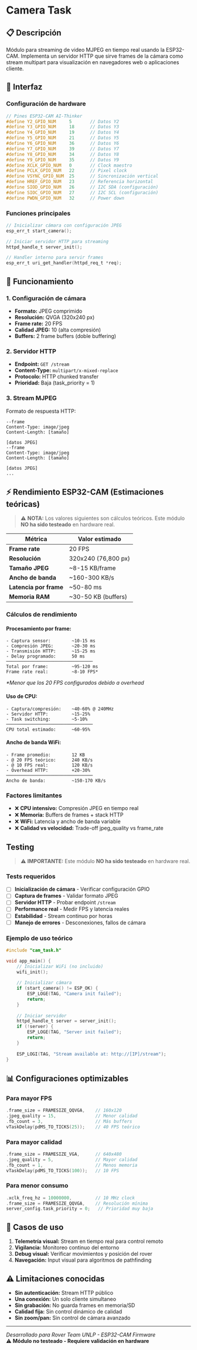 # Camera Task

## 📋 Descripción

Módulo para streaming de video MJPEG en tiempo real usando la ESP32-CAM. Implementa un servidor HTTP que sirve frames de la cámara como stream multipart para visualización en navegadores web o aplicaciones cliente.

## 🔧 Interfaz

### Configuración de hardware

```c
// Pines ESP32-CAM AI-Thinker
#define Y2_GPIO_NUM     5       // Datos Y2
#define Y3_GPIO_NUM     18      // Datos Y3
#define Y4_GPIO_NUM     19      // Datos Y4
#define Y5_GPIO_NUM     21      // Datos Y5
#define Y6_GPIO_NUM     36      // Datos Y6
#define Y7_GPIO_NUM     39      // Datos Y7
#define Y8_GPIO_NUM     34      // Datos Y8
#define Y9_GPIO_NUM     35      // Datos Y9
#define XCLK_GPIO_NUM   0       // Clock maestro
#define PCLK_GPIO_NUM   22      // Pixel clock
#define VSYNC_GPIO_NUM  25      // Sincronización vertical
#define HREF_GPIO_NUM   23      // Referencia horizontal
#define SIOD_GPIO_NUM   26      // I2C SDA (configuración)
#define SIOC_GPIO_NUM   27      // I2C SCL (configuración)
#define PWDN_GPIO_NUM   32      // Power down
```

### Funciones principales

```c
// Inicializar cámara con configuración JPEG
esp_err_t start_camera();

// Iniciar servidor HTTP para streaming
httpd_handle_t server_init();

// Handler interno para servir frames
esp_err_t uri_get_handler(httpd_req_t *req);
```

## 🚀 Funcionamiento

### 1. Configuración de cámara

- **Formato:** JPEG comprimido
- **Resolución:** QVGA (320x240 px)
- **Frame rate:** 20 FPS
- **Calidad JPEG:** 10 (alta compresión)
- **Buffers:** 2 frame buffers (doble buffering)

### 2. Servidor HTTP

- **Endpoint:** `GET /stream`
- **Content-Type:** `multipart/x-mixed-replace`
- **Protocolo:** HTTP chunked transfer
- **Prioridad:** Baja (task_priority = 1)

### 3. Stream MJPEG

Formato de respuesta HTTP:
```
--frame
Content-Type: image/jpeg
Content-Length: [tamaño]

[datos JPEG]
--frame
Content-Type: image/jpeg
Content-Length: [tamaño]

[datos JPEG]
...
```

## ⚡ Rendimiento ESP32-CAM (Estimaciones teóricas)

> ⚠️ **NOTA:** Los valores siguientes son cálculos teóricos. Este módulo **NO ha sido testeado** en hardware real.

| Métrica | Valor estimado |
|---------|---------------|
| **Frame rate** | 20 FPS |
| **Resolución** | 320x240 (76,800 px) |
| **Tamaño JPEG** | ~8-15 KB/frame |
| **Ancho de banda** | ~160-300 KB/s |
| **Latencia por frame** | ~50-80 ms |
| **Memoria RAM** | ~30-50 KB (buffers) |

### Cálculos de rendimiento

#### **Procesamiento por frame:**
```
- Captura sensor:        ~10-15 ms
- Compresión JPEG:       ~20-30 ms
- Transmisión HTTP:      ~15-25 ms
- Delay programado:      50 ms
─────────────────────────────────
Total por frame:         ~95-120 ms
Frame rate real:         ~8-10 FPS*
```
*\*Menor que los 20 FPS configurados debido a overhead*

#### **Uso de CPU:**

```
- Captura/compresión:    ~40-60% @ 240MHz
- Servidor HTTP:         ~15-25%
- Task switching:        ~5-10%
─────────────────────────────────
CPU total estimado:      ~60-95%
```

#### **Ancho de banda WiFi:**

```
- Frame promedio:        12 KB
- @ 20 FPS teórico:      240 KB/s
- @ 10 FPS real:         120 KB/s
- Overhead HTTP:         +20-30%
─────────────────────────────────
Ancho de banda:          ~150-170 KB/s
```

### Factores limitantes

- ❌ **CPU intensivo:** Compresión JPEG en tiempo real
- ❌ **Memoria:** Buffers de frames + stack HTTP
- ❌ **WiFi:** Latencia y ancho de banda variable
- ❌ **Calidad vs velocidad:** Trade-off jpeg_quality vs frame_rate

## Testing

> ⚠️ **IMPORTANTE:** Este módulo **NO ha sido testeado** en hardware real.

### Tests requeridos

- [ ] **Inicialización de cámara** - Verificar configuración GPIO
- [ ] **Captura de frames** - Validar formato JPEG
- [ ] **Servidor HTTP** - Probar endpoint `/stream`
- [ ] **Performance real** - Medir FPS y latencia reales
- [ ] **Estabilidad** - Stream continuo por horas
- [ ] **Manejo de errores** - Desconexiones, fallos de cámara

### Ejemplo de uso teórico

```c
#include "cam_task.h"

void app_main() {
    // Inicializar WiFi (no incluido)
    wifi_init();
    
    // Inicializar cámara
    if (start_camera() != ESP_OK) {
        ESP_LOGE(TAG, "Camera init failed");
        return;
    }
    
    // Iniciar servidor
    httpd_handle_t server = server_init();
    if (!server) {
        ESP_LOGE(TAG, "Server init failed");
        return;
    }
    
    ESP_LOGI(TAG, "Stream available at: http://[IP]/stream");
}
```

## 📊 Configuraciones optimizables

### Para mayor FPS
```c
.frame_size = FRAMESIZE_QQVGA,    // 160x120
.jpeg_quality = 15,               // Menor calidad
.fb_count = 3,                    // Más buffers
vTaskDelay(pdMS_TO_TICKS(25));    // 40 FPS teórico
```

### Para mayor calidad
```c
.frame_size = FRAMESIZE_VGA,      // 640x480
.jpeg_quality = 5,                // Mayor calidad
.fb_count = 1,                    // Menos memoria
vTaskDelay(pdMS_TO_TICKS(100));   // 10 FPS
```

### Para menor consumo
```c
.xclk_freq_hz = 10000000,         // 10 MHz clock
.frame_size = FRAMESIZE_QQVGA,    // Resolución mínima
server_config.task_priority = 0;   // Prioridad muy baja
```

## 🎯 Casos de uso

1. **Telemetría visual:** Stream en tiempo real para control remoto
2. **Vigilancia:** Monitoreo continuo del entorno
3. **Debug visual:** Verificar movimientos y posición del rover
4. **Navegación:** Input visual para algoritmos de pathfinding

## ⚠️ Limitaciones conocidas

- **Sin autenticación:** Stream HTTP público
- **Una conexión:** Un solo cliente simultaneo
- **Sin grabación:** No guarda frames en memoria/SD
- **Calidad fija:** Sin control dinámico de calidad
- **Sin zoom/pan:** Sin control de cámara avanzado

---
*Desarrollado para Rover Team UNLP - ESP32-CAM Firmware*  
⚠️ **Módulo no testeado - Requiere validación en hardware**

